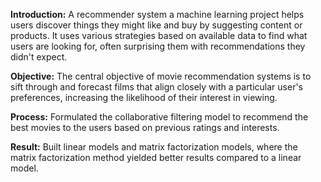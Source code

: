 **Introduction:** A recommender system a machine learning project helps users discover things they might like and buy by suggesting content or products. It uses various strategies based on available data to find what users are looking for, often surprising them with recommendations they didn't expect.

**Objective:** The central objective of movie recommendation systems is to sift through and forecast films that align closely with a particular user's preferences, increasing the likelihood of their interest in viewing.

**Process:** Formulated the collaborative filtering model to recommend the best movies to the users based on previous ratings and interests.

 **Result:** Built linear models and matrix factorization models, where the matrix factorization method yielded better results compared to a linear model.
